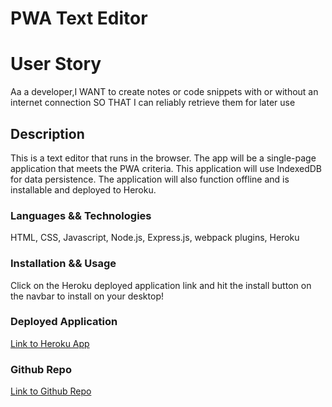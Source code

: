 # PWA Text Editor

# User Story
Aa a developer,I WANT to create notes or code snippets with or without an internet connection SO THAT I can reliably retrieve them for later use

## Description

This is a text editor that runs in the browser. The app will be a single-page application that meets the PWA criteria. This application will use IndexedDB for data persistence. The application will also function offline and is installable and deployed to Heroku.

### Languages && Technologies

HTML, CSS, Javascript, Node.js, Express.js, webpack plugins, Heroku

### Installation && Usage
Click on the Heroku deployed application link and hit the install button on the navbar to install on your desktop!

### Deployed Application
[Link to Heroku App](https://cryptic-plains-18429.herokuapp.com/)

### Github Repo
[Link to Github Repo](https://github.com/KarenAdkins84/PwaTextEditor)

